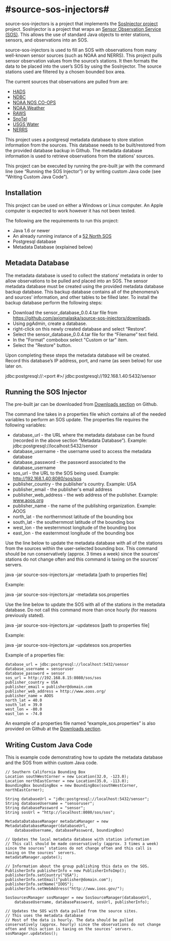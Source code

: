 #source-sos-injectors#
====================
source-sos-injectors is a project that implements the [SosInjector project](https://github.com/axiomalaska/sos-injection) project. SosInjector is a project that wraps an [Sensor Observation Service (SOS)](http://52north.org/communities/sensorweb/sos/). This allows the use of standard Java objects to enter stations, sensors, and observations into an SOS. 

source-sos-injectors is used to fill an SOS with observations from many well-known sensor sources (such as NOAA and NERRS). This project pulls sensor observation values from the source’s stations. It then formats the data to be placed into the user’s SOS by using the SosInjector. The source stations used are filtered by a chosen bounded box area. 

The current sources that observations are pulled from are:

* [HADS](http://dipper.nws.noaa.gov/hdsc/pfds/)
* [NDBC](http://www.ndbc.noaa.gov/)
* [NOAA NOS CO-OPS](http://tidesonline.nos.noaa.gov/)
* [NOAA Weather](http://www.nws.noaa.gov/)
* [RAWS](http://www.raws.dri.edu/)
* [SnoTel](http://www.wcc.nrcs.usda.gov/)
* [USGS Water](http://waterdata.usgs.gov/ak/nwis/uv)
* [NERRS](http://www.nerrs.noaa.gov/)


This project uses a postgresql metadata database to store station information from the sources. This database needs to be built/restored from the provided database backup in Github. The metadata database information is used to retrieve observations from the stations' sources.

This project can be executed by running the pre-built jar with the command line (see “Running the SOS Injector”) or by writing custom Java code (see “Writing Custom Java Code”).

Installation
------------
This project can be used on either a Windows or Linux computer. An Apple computer is expected to work however it has not been tested. 

The following are the requirements to run this project:
* Java 1.6 or newer 
* An already running instance of a [52 North SOS](http://52north.org/communities/sensorweb/sos/)
* Postgresql database
* Metadata Database (explained below)

Metadata Database
-----------------
The metadata database is used to collect the stations’ metadata in order to allow observations to be pulled and placed into an SOS. The sensor metadata database must be created using the provided metadata database backup database. This backup database contains all of the phenomena’s and sources’ information, and other tables to be filled later. To install the backup database perform the following steps:
* Download the sensor_database_0.0.4.tar file from https://github.com/axiomalaska/source-sos-injectors/downloads.
* Using pgAdmin, create a database.
* right-click on this newly created database and select “Restore”.
* Select the sensor_database_0.0.4.tar file for the “Filename” text field.
* In the "Format" combobox select "Custom or tar" item.
* Select the "Restore" button.

Upon completing these steps the metadata database will be created. Record this database’s IP address, port, and name (as seen below) for use later on. 

jdbc:postgresql://<IPAddress>:<port #>/<databasename>
jdbc:postgresql://192.168.1.40:5432/sensor

Running the SOS Injector
-----------
The pre-built jar can be downloaded from 
[Downloads section](https://github.com/axiomalaska/source-sos-injectors/downloads) on Github. 

The command line takes in a properties file which contains all of the needed variables to perform an SOS update. The properties file requires the following variables:
* database_url - the URL where the metadata database can be found (recorded in the above section “Metadata Database”). Example: jdbc:postgresql://localhost:5432/sensor
* database_username - the username used to access the metadata database
* database_password - the password associated to the database_username
* sos_url - the URL to the SOS being used. Example: http://192.168.1.40:8080/sos/sos
* publisher_country - the publisher's country. Example: USA
* publisher_email - the publisher's email address
* publisher_web_address - the web address of the publisher. Example: www.aoos.org
* publisher_name - the name of the publishing organization. Example: AOOS
* north_lat - the northernmost latitude of the bounding box
* south_lat - the southernmost latitude of the bounding box
* west_lon - the westernmost longitude of the bounding box
* east_lon - the easternmost longitude of the bounding box


Use the line below to update the metadata database with all of the stations from the sources within the user-selected bounding box. This command should be run conservatively (approx. 3 times a week) since the sources’ stations do not change often and this command is taxing on the sources’ servers.

java -jar source-sos-injectors.jar -metadata [path to properties file]
	
Example: 

java -jar source-sos-injectors.jar -metadata sos.properties
	
Use the line below to update the SOS with all of the stations in the metadata database. Do not call this command more than once hourly (for reasons previously stated).

java -jar source-sos-injectors.jar -updatesos [path to properties file]

Example:

java -jar source-sos-injectors.jar -updatesos sos.properties

Example of a properties file:

    database_url = jdbc:postgresql://localhost:5432/sensor
    database_username = sensoruser
    database_password = sensor
    sos_url = http://192.168.8.15:8080/sos/sos
    publisher_country = USA
    publisher_email = publisher@domain.com
    publisher_web_address = http://www.aoos.org/
    publisher_name = AOOS
    north_lat = 40.0
    south_lat = 39.0
    west_lon = -80.0
    east_lon = -74.0

An example of a properties file named  “example_sos.properties” is also provided on Github at the [Downloads section](https://github.com/axiomalaska/source-sos-injectors/downloads).

Writing Custom Java Code
-----------
This is example code demonstrating how to update the metadata database and the SOS from within custom Java code.  

    // Southern California Bounding Box
    Location southWestCorner = new Location(32.0, -123.0);
    Location northEastCorner = new Location(35.0, -113.0);
    BoundingBox boundingBox = new BoundingBox(southWestCorner, northEastCorner);
    
    String databaseUrl = "jdbc:postgresql://localhost:5432/sensor";
    String databaseUsername = "sensoruser";
    String databasePassword = "sensor";
    String sosUrl = "http://localhost:8080/sos/sos";
    
    MetadataDatabaseManager metadataManager = new MetadataDatabaseManager(databaseUrl, 
    	databaseUsername, databasePassword, boundingBox)
    
    // Updates the local metadata database with station information
    // This call should be made conservatively (approx. 3 times a week) since the sources’ stations do not change often and this call is taxing on the sources’ servers.
    metadataManager.update();
    
    // Information about the group publishing this data on the SOS. 
    PublisherInfo publisherInfo = new PublisherInfoImp();
    publisherInfo.setCountry("USA");
    publisherInfo.setEmail("publisher@domain.com");
    publisherInfo.setName("IOOS");
    publisherInfo.setWebAddress("http://www.ioos.gov/");
    
    SosSourcesManager sosManager = new SosSourceManager(databaseUrl, 
    	databaseUsername, databasePassword, sosUrl, publisherInfo);
    	
    // Updates the SOS with data pulled from the source sites. 
    // This uses the metadata database
    // Most of the data is hourly. The data should be pulled conservatively (approx. hourly) since the observations do not change often and this action is taxing on the sources’ servers.
    sosManager.updateSos();
    

